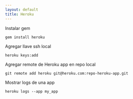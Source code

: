 ```yaml
---
layout: default
title: Heroku
---
```

Instalar gem

    gem install heroku

Agregar llave ssh local

    heroku keys:add

Agregar remote de Heroku app en repo local

    git remote add heroku git@heroku.com:repo-heroku-app.git

Mostrar logs de una app

    heroku logs --app my_app
